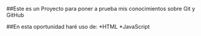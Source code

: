 ##Este es un Proyecto para poner a prueba mis conocimientos sobre Git y GitHub

##En esta oportunidad haré uso de:
*HTML
*JavaScript
